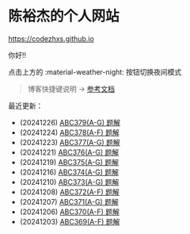 # 陈裕杰的个人网站

<https://codezhxs.github.io>

你好!!

点击上方的 :material-weather-night: 按钮切换夜间模式

> 博客快捷键说明 -> [参考文档](https://squidfunk.github.io/mkdocs-material/setup/setting-up-navigation/#keyboard-shortcuts-mkdocsyml)

最近更新：

- (20241226) [ABC379(A-G) 题解](./algorithm/AtCoder/abc379.md)
- (20241224) [ABC378(A-F) 题解](./algorithm/AtCoder/abc378.md)
- (20241223) [ABC377(A-G) 题解](./algorithm/AtCoder/abc377.md)
- (20241221) [ABC376(A-G) 题解](./algorithm/AtCoder/abc376.md)
- (20241219) [ABC375(A-G) 题解](./algorithm/AtCoder/abc375.md)
- (20241216) [ABC374(A-G) 题解](./algorithm/AtCoder/abc374.md)
- (20241210) [ABC373(A-G) 题解](./algorithm/AtCoder/abc373.md)
- (20241208) [ABC372(A-F) 题解](./algorithm/AtCoder/abc372.md)
- (20241207) [ABC371(A-G) 题解](./algorithm/AtCoder/abc371.md)
- (20241206) [ABC370(A-F) 题解](./algorithm/AtCoder/abc370.md)
- (20241203) [ABC369(A-F) 题解](./algorithm/AtCoder/abc369.md)
